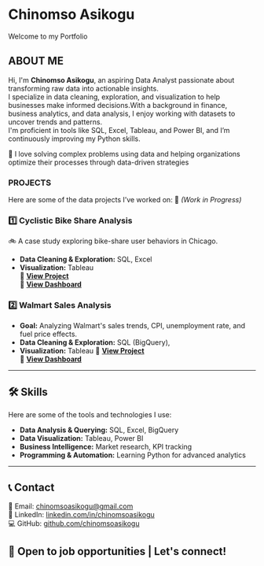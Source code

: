 # Chinomso Asikogu
Welcome to my Portfolio

## ABOUT ME 
Hi, I'm **Chinomso Asikogu**, an aspiring Data Analyst passionate about transforming raw data into actionable insights.  
I specialize in data cleaning, exploration, and visualization to help businesses make informed decisions.With a background in finance, business analytics, and data analysis, I enjoy working with datasets to uncover trends and patterns.  
I'm proficient in tools like SQL, Excel, Tableau, and Power BI, and I’m continuously improving my Python skills.

🔎 I love solving complex problems using data and helping organizations optimize their processes through data-driven strategies 


### PROJECTS
Here are some of the data projects I’ve worked on: 🚀 *(Work in Progress)*

### **1️⃣ Cyclistic Bike Share Analysis**  
🚲 A case study exploring bike-share user behaviors in Chicago.  
- **Data Cleaning & Exploration:** SQL, Excel  
- **Visualization:** Tableau  
 🔗 **[View Project](https://github.com/Petrolyna/cyclistic-bike-analysis)**   
🔗 **[View Dashboard](https://public.tableau.com/app/profile/chinomso.asikogu/viz/FINALCYCLISTICTRENDVIZ/Dashboard1)**

### **2️⃣ Walmart Sales Analysis**
- **Goal:** Analyzing Walmart's sales trends, CPI, unemployment rate, and fuel price effects.  
- **Data Cleaning & Exploration:** SQL (BigQuery),  
- **Visualization:** Tableau
🔗 **[View Project](https://github.com/Petrolyna/walmart_sales_analysis)**   
🔗 **[View Dashboard](https://public.tableau.com/app/profile/chinomso.asikogu/viz/Walmartsales_17424263693840/Dashboard1#1)**
---

## 🛠 Skills  
Here are some of the tools and technologies I use:  
- **Data Analysis & Querying:** SQL, Excel, BigQuery  
- **Data Visualization:** Tableau, Power BI  
- **Business Intelligence:** Market research, KPI tracking  
- **Programming & Automation:** Learning Python for advanced analytics  

---

## 📞 Contact  
📧 Email: [chinomsoasikogu@gmail.com](mailto:chinomsoasikogu@gmail.com)  
🔗 LinkedIn: [linkedin.com/in/chinomsoasikogu](https://linkedin.com/in/chinomso-asikogu-68a74a162)  
💻 GitHub: [github.com/chinomsoasikogu](https://github.com/chinomsoasikogu)  

💼 Open to job opportunities | Let's connect!  
---  
